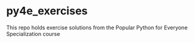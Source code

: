# py4e_exercises
This repo holds exercise solutions from the 
Popular Python for Everyone Specialization course 
